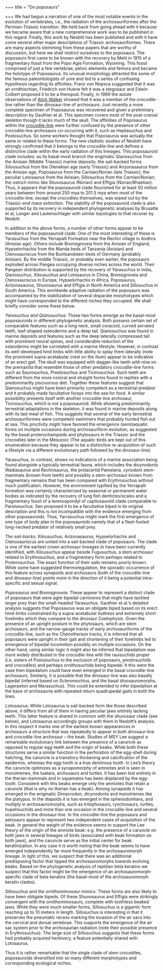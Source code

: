 +++
title = "On poposaurs"

+++
We had begun a narration of one of the most notable events in the
evolution of vertebrates, i.e., the radiation of the archosauriformes
after the Permian-Triassic transition. We held back from going ahead
with it because we became aware that a new comprehensive work was to be
published in this regard. Finally, this work by Nesbitt has been
published and with it have come several other major descriptions of
Triassic archosauriformes. There are many aspects stemming from these
papers that are worthy of discussion, but here we shall restrict
ourselves to the poposaurs. The poposaurs first came to be known with
the recovery by Mehl in 1915 of a fragmentary fossil from the Popo Agie
Formation, Wyoming. This fossil comprised of just a few vertebrae,
pelvic elements and femora and became the holotype of Poposaurus. Its
unusual morphology attracted the some of the famous paleontologists of
yore and led to a series of confusing hypothesis regarding its
affinities: Franz von Nopsca suggested that it was an ornithischian,
Friedrich von Huene felt it was a stegosaur and Edwin Colbert proposed
it to be a theropod. Finally, in 1969 the astute observations of [Alick
Walker](https://manasataramgini.wordpress.com/2006/01/28/alick-walker/)
showed that it was a member of the crocodile-line rather than the
dinosaur-line of archosaurs. Just recently a more complete specimen of
Poposaurus was recovered and given a preliminary description by Gauthier
et al. This specimen covers most of the post-cranial skeleton though it
lacks much of the skull. The affinities of Poposaurus within the
[crocodile-line](https://manasataramgini.wordpress.com/2009/12/19/crocodiles-in-the-shadow-of-the-dinosaurs/)
were further confused by the presence of other crocodile-line archosaurs
co-occurring with it, such as Heptasuchus and Postosuchus. So some
workers thought that Poposaurus was actually the same or related to
these forms. The new cladistic studies of Nesbitt have strongly
confirmed that it belongs to the crocodile-line and defines a
distinctive clade within the early radiation of this lineages. This
poposauroid clade includes: as its basal-most branch the engimatic
Qianosuchus from the Anisian (Middle Triassic) marine deposits; the
sail-backed forms Xilousuchus from the Olenekian age (early Triassic)
and Arizonasaurus from the Anisian age; Poposaurus from the
Carnian/Norian (late Triassic); the peculiar Lotosaurus from the
Anisian; Sillosuchus from the Carnian/Norian; the ostrich mimic like
Shuvosaurus (Norian) and Effigia (Norian/Rhaetian). Thus, it appears
that the poposauroid clade flourished for at least 50 million years
between from around 250 mya to 201.5 mya when most of the
crocodile-line, except the crocodiles themselves, was wiped out by the
Triassic-end mass extinction. The stability of the poposauroid clade is
also supported by its recovery in independent phylogenetic analyses by
Brusatte et al, Langer and Lautenschlager with similar topologies to
that recover by Nesbitt.

In addition to the above forms, a number of other forms appear to be
members of the poposauroid clade: One of the most interesting of these
is Yarasuchus from the Yerrapalli Formation near the Rechni village in
Andhra (Anisian age). Others include Bromsgroveia from the Anisian of
England, Hypselorhachis from the Manda beds of Tanzania (Anisian) and
Ctenosauriscus from the Buntsandstein beds of Germany (probably
Anisian). By the middle Triassic, or probably even earlier, the
poposaurs exploded across Pangea occupying diverse niches across the
world. Their Pangean distribution is supported by the recovery of
Yarasuchus in India, Qianosuchus, Xilousuchus and Lotosaurus in China,
Bromsgroveia and Ctenosauriscus in Europe, Hypselorhachis in Africa,
Poposaurus, Arizonasaurus, Shuvosaurus and Effigia in North America and
Sillosuchus in South America. This worldwide adaptive radiation of the
poposaurs was accompanied by the stabilization of several disparate
morphotypes which might have corresponded to the different niches they
occupied. We shall briefly consider some these below.

*Yarasuchus and Qianosuchus:* These two forms emerge as the basal-most
poposauroids in different phylogenetic analysis. Both possess certain
set of comparable features such as a long neck, small coracoid, curved
serrated teeth, leaf-shaped osteoderms and a deep tail. Qianosuchus was
found in marine deposits and features such as the deep laterally
compressed tail with prominent neural spines, and considerable reduction
of the osteoderms might be correlated with a marine lifestyle. However,
in contrast its well-developed hind limbs with little ability to splay
them laterally (note the prominent supra-acetabular crest on the ilium)
appear to be indicative of an erect gait. The skull was equipped with
dagger-like teeth with nine on the premaxilla that resemble those of
other predatory crocodile-line forms such as Saurosuchus, Prestosuchus
and Ticinosuchus. Such teeth are different from the more conical and
straight forms found in reptiles with a predominantly piscivorous diet.
Together these features suggest that Qianosuchus might have been
primarily competent as a terrestrial predator and it probably made
facultative forays into the sea for food. A similar possibility presents
itself with another crocodile-line archosaur, Ticinosuchus, which is not
a poposauroid. While showing predominantly terrestrial adaptations in
the skeleton, it was found in marine deposits along with its last meal
of fish. This suggests that several of the early terrestrial
archosauriformes were competent swimmers that probably hunted fish out
at sea. This proclivity might have favored the emergence (semi)aquatic
forms on multiple occasions during archosauriform evolution, as
suggested by the basal proterochampsids and phytosaurs in the Triassic
and the crocodiles later in the Mesozoic (The aquatic birds are kept out
of this enumeration because they appear to be a distinctive
re-acquisition of such a lifestyle via a different evolutionary path
followed by the dinosaur-line).

Yarasuchus, in contrast, shows no indications of a marine association
being found alongside a typically terrestrial fauna, which includes the
dicynodonts Wadiasaurus and Rechnisaurus, the prolacertid Pamelaria,
cynodont stem-mammals (known from teeth) and possibly a stem-archosaur
known from fragmentary remains that has been compared with Erythrosuchus
without much justification. However, the environment typified by the
Yerrapalli formation was certainly characterized by seasonal or
permanent water bodies as indicated by the recovery of lung fish
denticles/scales and a fragmentary fossil of a temnospondyl of
capitosauroid clade comparable to Parotosuchus. Sen proposed it to be a
facultative biped in its original description and this is not
incompatible with the evidence emerging from other poposauroids. Thus,
Yarrasuchus might mark the first emergence of one type of body plan in
the poposauroids namely that of a fleet-footed long-necked predator of
relatively small prey.

*The sail-backs:* Xilousuchus, Arizonasaurus, Hypselorhachis and
Ctenosauriscus are united into a sail-backed clade of poposaurs. The
clade is one of the earliest crown archosaur lineages to have been
currently identified, with Xilousuchus appear beside Fugusuchus, a stem
archosaur related to Erythrosuchus, and a fragmentary form perhaps
related to Proterosuchus. The exact function of their sails remains
poorly known. While some have suggested thermoregulation, the sporadic
occurrence of this feature across synapsids and archosaurs (both of the
crocodile-line and dinosaur-line) points more in the direction of it
being a potential intra-specific and sexual signal.

*Poposaurus and Bromsgroveia:* These appear to represent a distinct
clade of poposaurs that were agile bipedal carnivores that might have
tackled larger prey than the small-headed Yarasuchus. Gauthier et al.’s
detailed analysis suggests that Poposaurus was an obligate biped based
on its erect hind-limbs constrained by a supra-acetabular buttress and
extremely short forelimbs which they compare to the dinosaur
Coelophysis. Given the presence of an upright posture in the phytosaurs,
which are stem archosaurs, and the narrow-gauge tracks of early
archosauriforms of the crocodile-line, such as the Cheirotherium tracks,
it is inferred that all poposaurs were upright in their gait and
shortening of their forelimbs led to emergence of bipedal locomotion
possibly on multiple occasions. On the other hand, using similar logic
it might also be inferred that bipedalism was more widely distributed in
the crocodile-line with the rauisuchids proper (i.e. sisters of
Postosuchus to the exclusion of poposaurs, prestosuchids and crocodiles)
and perhaps ornithosuchids being bipedal. It this were the case then
bipedalism could have even emerged in the basal crocodile-line
archosaurs. Similarly, it is possible that the dinosaur-line was also
basally bipedal (inferred based on Scleromochlus, and the basal
dinosauromorphs, Lagerpeton and Marasuchus). This could be extended to
infer bipedalism at the base of archosauria with repeated return
quadrupedal gaits in both the lines.

*Lotosaurus:* While Lotosaurus is sail-backed form like those described
above, it differs from all of them in having peculiar jaws entirely
lacking teeth. This latter feature is shared in common with the
shuvosaur clade (see below), and Lotosaurus accordingly groups with them
in Nesbitt’s analysis. In this respect it marks one of the earliest
known appearances in archosaurs a structure that was repeatedly to
appear in both dinosaur-line and crocodile-line archosaur – the beak.
Studies of MSY Lee suggest a remarkable evolutionary link between the
presence of a caruncle as opposed to regular egg-teeth and the origin of
beaks. While both these structures serve a similar function in the
perforation of the egg-shell during hatching, the caruncle is a
transitory thickening and calcification of the epidermis, whereas the
egg-tooth is a true dentinous tooth. In Lee’s theory the caruncle
optimizes as a synapomorphy of amniotes and is seen in monotremes, the
tuatara, archosaurs and turtles. It has been lost entirely in the
therian mammals and in squamates has been displaced by the egg-tooth.
Consistent with this beaks emerge only the amniotes that retain a
caruncle (that is why no therian has a beak): Among synapsids it has
emerged in the enigmatic Dimacrodon, dicynodonts and monotremes like the
platypus. In the diapsids it is has emerged in the sphenodontians, and
multiply in archosauromorphs, such as trilophosaurs, rynchosaurs,
turtles, hupehsuchids and more than one occasion in the crocodile-line
and several occasions in the dinosaur-line. In the crocodile-line the
poposaurs and aetosaurs appear to represent two independent cases of
acquisition of the beak. In general the weight of the evidence seems to
support the Lee theory of the origin of the amniote beak: e.g. the
presence of a caruncle on both jaws in several lineages of birds
(associated with beak formation on both jaws), and the caruncle serve as
the initial center for beak keratinization. In any case it is worth
noting that the beak seems to have emerged independently far more
frequently in the archosauromorph lineage. In light of this, we suspect
that there was an additional predisposing factor that tipped the
archosauromorphs towards evolving beaks. Based on the phylogenetic
analysis of reptilian beta keratins we suspect that this factor might be
the emergence of an archosauromorph-specific clade of beta keratins (the
basal-most of the archosauromorph keratin clades).

*Sillosuchus and the ornithomimosaur mimics:* These forms are also
likely to have been obligate bipeds. Of these Shuvosaurus and Effigia
were strikingly convergent with the ornithomimosaurs, complete with
toothless beaked jaws. While they were much smaller forms, Sillosuchus
is a gigantic form reaching up to 10 meters in length. Sillosuchus is
interesting in that it preserves the pneumatic recess marking the
invasion of the air sacs into the cervical and dorsal vertebrae. This
supports the emergence of the air sac system prior to the archosaurian
radiation (note their possible presence in Erythrosuchus). The large
size of Sillosuchus suggests that these forms had probably acquired
herbivory, a feature potentially shared with Lotosaurus.

Thus it is rather remarkable that the single clade of stem crocodiles,
poposauroids diversified into so many different morphotypes and
corresponding ecological niches.
